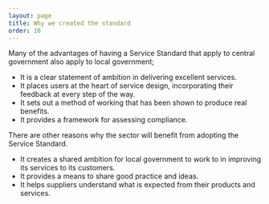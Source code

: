 ```yaml
---
layout: page
title: Why we created the standard
order: 10
---
```


Many of the advantages of having a Service Standard that apply to central government also apply to local government;

- It is a clear statement of ambition in delivering excellent services.
- It places users at the heart of service design, incorporating their feedback at every step of the way.
- It sets out a method of working that has been shown to produce real benefits.
- It provides a framework for assessing compliance.

There are other reasons why the sector will benefit from adopting the Service Standard.

- It creates a shared ambition for local government to work to in improving its services to its customers.
- It provides a means to share good practice and ideas.
- It helps suppliers understand what is expected from their products and services.
